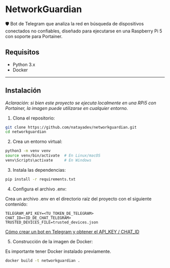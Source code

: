 # NetworkGuardian

🛡️ Bot de Telegram que analiza la red en búsqueda de dispositivos conectados no confiables, diseñado para ejecutarse en una Raspberry Pi 5 con soporte para Portainer.

## Requisitos

- Python 3.x
- Docker

---

## Instalación

*Aclaración: si bien este proyecto se ejecuta localmente en una RPi5 con Portainer, la imagen puede utilizarse en cualquier entorno.*

1. Clona el repositorio:

  ```bash
  git clone https://github.com/natayadev/networkguardian.git
  cd networkguardian
  ```

2. Crea un entorno virtual:

  ```bash
  python3 -m venv venv
  source venv/bin/activate  # En Linux/macOS
  venv\Scripts\activate     # En Windows
  ```

3. Instala las dependencias:

  ```bash
  pip install -r requirements.txt
  ```

4. Configura el archivo .env:

Crea un archivo .env en el directorio raíz del proyecto con el siguiente contenido:

  ```env
  TELEGRAM_API_KEY=<TU_TOKEN_DE_TELEGRAM>
  CHAT_ID=<ID_DE_CHAT_TELEGRAM>
  TRUSTED_DEVICES_FILE=trusted_devices.json
  ```

[Cómo crear un bot en Telegram y obtener el API_KEY / CHAT_ID](https://core.telegram.org/api/obtaining_api_id)

5. Construcción de la imagen de Docker:

Es importante tener Docker instalado previamente.
  
  ```bash
  docker build -t networkguardian .
  ```
